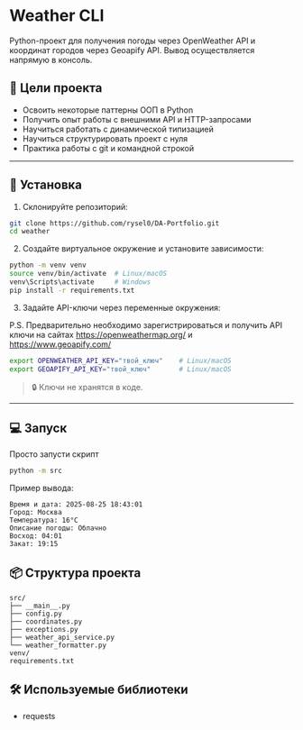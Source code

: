 # Weather CLI

Python-проект для получения погоды через OpenWeather API и координат городов через Geoapify API. Вывод осуществляется напрямую в консоль.

## 🎯 Цели проекта

- Освоить некоторые паттерны ООП в Python
- Получить опыт работы с внешними API и HTTP-запросами
- Научиться работать с динамической типизацией
- Научиться структурировать проект с нуля
- Практика работы с git и командной строкой

---
## 🚀 Установка

1. Склонируйте репозиторий:
```bash
git clone https://github.com/rysel0/DA-Portfolio.git
cd weather
````

2. Создайте виртуальное окружение и установите зависимости:

```bash
python -m venv venv
source venv/bin/activate  # Linux/macOS
venv\Scripts\activate     # Windows
pip install -r requirements.txt
```

3. Задайте API-ключи через переменные окружения:

P.S. Предварительно необходимо зарегистрироваться и получить API ключи на сайтах https://openweathermap.org/ и https://www.geoapify.com/

```bash
export OPENWEATHER_API_KEY="твой_ключ"    # Linux/macOS
export GEOAPIFY_API_KEY="твой_ключ"       # Linux/macOS
```

> 🔒 Ключи не хранятся в коде.

---

## 💻 Запуск

Просто запусти скрипт

```bash
python -m src
```

Пример вывода:

```
Время и дата: 2025-08-25 18:43:01
Город: Москва
Температура: 16°C
Описание погоды: Облачно
Восход: 04:01
Закат: 19:15
```

## 📦 Структура проекта

```
src/
├── __main__.py
├── config.py
├── coordinates.py
├── exceptions.py
├── weather_api_service.py
└── weather_formatter.py
venv/
requirements.txt
```

## 🛠 Используемые библиотеки

* requests
